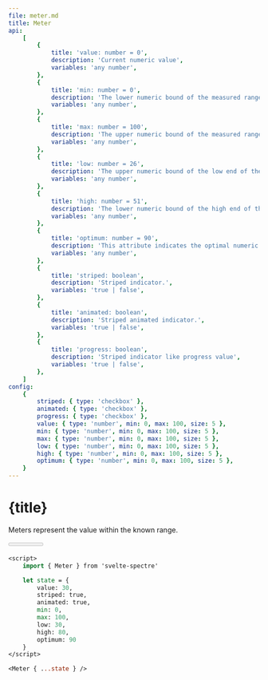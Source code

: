 ```yaml
---
file: meter.md
title: Meter
api:
    [
        {
            title: 'value: number = 0',
            description: 'Current numeric value',
            variables: 'any number',
        },
        {
            title: 'min: number = 0',
            description: 'The lower numeric bound of the measured range.',
            variables: 'any number',
        },
        {
            title: 'max: number = 100',
            description: 'The upper numeric bound of the measured range.',
            variables: 'any number',
        },
        {
            title: 'low: number = 26',
            description: 'The upper numeric bound of the low end of the measured range.',
            variables: 'any number',
        },
        {
            title: 'high: number = 51',
            description: 'The lower numeric bound of the high end of the measured range.',
            variables: 'any number',
        },
        {
            title: 'optimum: number = 90',
            description: 'This attribute indicates the optimal numeric value.',
            variables: 'any number',
        },
        {
            title: 'striped: boolean',
            description: 'Striped indicator.',
            variables: 'true | false',
        },
        {
            title: 'animated: boolean',
            description: 'Striped animated indicator.',
            variables: 'true | false',
        },
        {
            title: 'progress: boolean',
            description: 'Striped indicator like progress value',
            variables: 'true | false',
        },
    ]
config:
    {
        striped: { type: 'checkbox' },
        animated: { type: 'checkbox' },
        progress: { type: 'checkbox' },
        value: { type: 'number', min: 0, max: 100, size: 5 },
        min: { type: 'number', min: 0, max: 100, size: 5 },
        max: { type: 'number', min: 0, max: 100, size: 5 },
        low: { type: 'number', min: 0, max: 100, size: 5 },
        high: { type: 'number', min: 0, max: 100, size: 5 },
        optimum: { type: 'number', min: 0, max: 100, size: 5 },
    }
---
```


<script>
    import { Meter } from '$lib'
    import Knobs from '../_knobs.svelte'

    let state = {
        value: 25, 
        striped: true, 
        animated: true,
        progress: true,
        min: 0,
        max: 100,
        low: 26,
        high: 51,
        optimum: 90
    }
</script>

# {title}

Meters represent the value within the known range.

<p>
    <Meter { ...state } />
</p>

<p>
    <Knobs bind:state {config}/>
</p>

```sv
<script>
    import { Meter } from 'svelte-spectre'

    let state = {
        value: 30,
        striped: true,
        animated: true,
        min: 0,
        max: 100,
        low: 30,
        high: 80,
        optimum: 90
    }
</script>

<Meter { ...state } />
```
